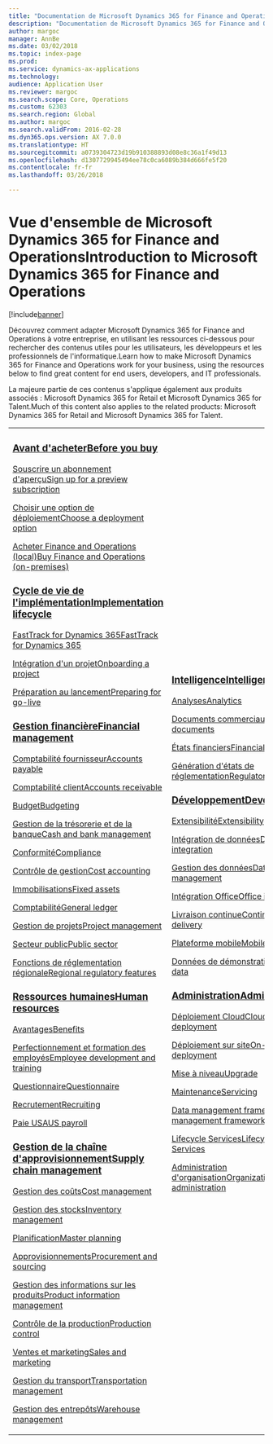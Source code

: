 ```yaml
---
title: "Documentation de Microsoft Dynamics 365 for Finance and Operations"
description: "Documentation de Microsoft Dynamics 365 for Finance and Operations."
author: margoc
manager: AnnBe
ms.date: 03/02/2018
ms.topic: index-page
ms.prod: 
ms.service: dynamics-ax-applications
ms.technology: 
audience: Application User
ms.reviewer: margoc
ms.search.scope: Core, Operations
ms.custom: 62303
ms.search.region: Global
ms.author: margoc
ms.search.validFrom: 2016-02-28
ms.dyn365.ops.version: AX 7.0.0
ms.translationtype: HT
ms.sourcegitcommit: a0739304723d19b910388893d08e8c36a1f49d13
ms.openlocfilehash: d1307729945494ee78c0ca6089b384d666fe5f20
ms.contentlocale: fr-fr
ms.lasthandoff: 03/26/2018

---
```


# <a name="introduction-to-microsoft-dynamics-365-for-finance-and-operations"></a><span data-ttu-id="702b2-103">Vue d'ensemble de Microsoft Dynamics 365 for Finance and Operations</span><span class="sxs-lookup"><span data-stu-id="702b2-103">Introduction to Microsoft Dynamics 365 for Finance and Operations</span></span>
[!include[banner](includes/banner.md)]

<span data-ttu-id="702b2-104">Découvrez comment adapter Microsoft Dynamics 365 for Finance and Operations à votre entreprise, en utilisant les ressources ci-dessous pour rechercher des contenus utiles pour les utilisateurs, les développeurs et les professionnels de l'informatique.</span><span class="sxs-lookup"><span data-stu-id="702b2-104">Learn how to make Microsoft Dynamics 365 for Finance and Operations work for your business, using the resources below to find great content for end users, developers, and IT professionals.</span></span> 

<span data-ttu-id="702b2-105">La majeure partie de ces contenus s'applique également aux produits associés : Microsoft Dynamics 365 for Retail et Microsoft Dynamics 365 for Talent.</span><span class="sxs-lookup"><span data-stu-id="702b2-105">Much of this content also applies to the related products: Microsoft Dynamics 365 for Retail and Microsoft Dynamics 365 for Talent.</span></span> 

<table>
<colgroup>
<col width="33%" />
<col width="33%" />
<col width="33%" />
</colgroup>
<tbody>
<tr class="odd">
<td>
<h3><span data-ttu-id="702b2-106"><a href="get-started/before-you-buy.md">Avant d'acheter</a></span><span class="sxs-lookup"><span data-stu-id="702b2-106"><a href="get-started/before-you-buy.md">Before you buy</a></span></span></h3>
<p><span data-ttu-id="702b2-107"><a href="../dev-itpro/dev-tools/sign-up-preview-subscription.md">Souscrire un abonnement d'aperçu</a></span><span class="sxs-lookup"><span data-stu-id="702b2-107"><a href="../dev-itpro/dev-tools/sign-up-preview-subscription.md">Sign up for a preview subscription</a></span></span></p>
 <p><span data-ttu-id="702b2-108"><a href="../dev-itpro/deployment/choose-deployment-type.md">Choisir une option de déploiement</a></span><span class="sxs-lookup"><span data-stu-id="702b2-108"><a href="../dev-itpro/deployment/choose-deployment-type.md">Choose a deployment option</a></span></span></p>
 <p><span data-ttu-id="702b2-109"><a href="get-started/purchase-on-premises.md">Acheter Finance and Operations (local)</a></span><span class="sxs-lookup"><span data-stu-id="702b2-109"><a href="get-started/purchase-on-premises.md">Buy Finance and Operations (on-premises)</a></span></span></p>

<h3><span data-ttu-id="702b2-110"><a href="imp-lifecycle/implementation-lifecycle.md">Cycle de vie de l'implémentation</a></span><span class="sxs-lookup"><span data-stu-id="702b2-110"><a href="imp-lifecycle/implementation-lifecycle.md">Implementation lifecycle</a></span></span></h3>
<p><span data-ttu-id="702b2-111"><a href="get-started/fasttrack-dynamics-365-overview.md">FastTrack for Dynamics 365</a></span><span class="sxs-lookup"><span data-stu-id="702b2-111"><a href="get-started/fasttrack-dynamics-365-overview.md">FastTrack for Dynamics 365</a></span></span></p>
<p><span data-ttu-id="702b2-112"><a href="imp-lifecycle/onboard.md">Intégration d'un projet</a></span><span class="sxs-lookup"><span data-stu-id="702b2-112"><a href="imp-lifecycle/onboard.md">Onboarding a project</a></span></span></p>
<p><span data-ttu-id="702b2-113"><a href="imp-lifecycle/prepare-go-live.md">Préparation au lancement</a></span><span class="sxs-lookup"><span data-stu-id="702b2-113"><a href="imp-lifecycle/prepare-go-live.md">Preparing for go-live</a></span></span></p>
  
<h3><span data-ttu-id="702b2-114"><a href="../financials/index.md">Gestion financière</a></span><span class="sxs-lookup"><span data-stu-id="702b2-114"><a href="../financials/index.md">Financial management</a></span></span></h3>
<p><span data-ttu-id="702b2-115"><a href="../financials/accounts-payable/accounts-payable.md">Comptabilité fournisseur</a></span><span class="sxs-lookup"><span data-stu-id="702b2-115"><a href="../financials/accounts-payable/accounts-payable.md">Accounts payable</a></span></span></p>
<p><span data-ttu-id="702b2-116"><a href="../financials/accounts-receivable/accounts-receivable.md">Comptabilité client</a></span><span class="sxs-lookup"><span data-stu-id="702b2-116"><a href="../financials/accounts-receivable/accounts-receivable.md">Accounts receivable</a></span></span></p>
<p><span data-ttu-id="702b2-117"><a href="../financials/budgeting/budgeting-overview.md">Budget</a></span><span class="sxs-lookup"><span data-stu-id="702b2-117"><a href="../financials/budgeting/budgeting-overview.md">Budgeting</a></span></span></p>
<p><span data-ttu-id="702b2-118"><a href="../financials/cash-bank-management/cash-bank-management.md">Gestion de la trésorerie et de la banque</a></span><span class="sxs-lookup"><span data-stu-id="702b2-118"><a href="../financials/cash-bank-management/cash-bank-management.md">Cash and bank management</a></span></span></p>
<p><span data-ttu-id="702b2-119"><a href="../financials/general-ledger/audit-policy-rules.md">Conformité</a></span><span class="sxs-lookup"><span data-stu-id="702b2-119"><a href="../financials/general-ledger/audit-policy-rules.md">Compliance</a></span></span></p>
<p><span data-ttu-id="702b2-120"><a href="../financials/cost-accounting/cost-accounting-home-page.md">Contrôle de gestion</a></span><span class="sxs-lookup"><span data-stu-id="702b2-120"><a href="../financials/cost-accounting/cost-accounting-home-page.md">Cost accounting</a></span></span></p>
<p><span data-ttu-id="702b2-121"><a href="../financials/fixed-assets/fixed-assets.md">Immobilisations</a></span><span class="sxs-lookup"><span data-stu-id="702b2-121"><a href="../financials/fixed-assets/fixed-assets.md">Fixed assets</a></span></span></p>
<p><span data-ttu-id="702b2-122"><a href="../financials/general-ledger/general-ledger.md">Comptabilité</a></span><span class="sxs-lookup"><span data-stu-id="702b2-122"><a href="../financials/general-ledger/general-ledger.md">General ledger</a></span></span></p>
<p><span data-ttu-id="702b2-123"><a href="../financials/project-management/overview-project-management-accounting.md">Gestion de projets</a></span><span class="sxs-lookup"><span data-stu-id="702b2-123"><a href="../financials/project-management/overview-project-management-accounting.md">Project management</a></span></span></p>
<p><span data-ttu-id="702b2-124"><a href="../financials/public-sector/public-sector-functionality.md">Secteur public</a></span><span class="sxs-lookup"><span data-stu-id="702b2-124"><a href="../financials/public-sector/public-sector-functionality.md">Public sector</a></span></span></p>
<p><span data-ttu-id="702b2-125"><a href="../dev-itpro/lcs-solutions/country-region.md">Fonctions de réglementation régionale</a></span><span class="sxs-lookup"><span data-stu-id="702b2-125"><a href="../dev-itpro/lcs-solutions/country-region.md">Regional regulatory features</a></span></span></p>

<H3><span data-ttu-id="702b2-126"><a href="hr/hr-landing-page.md">Ressources humaines</a></span><span class="sxs-lookup"><span data-stu-id="702b2-126"><a href="hr/hr-landing-page.md">Human resources</a></span></span></h3>
<p><span data-ttu-id="702b2-127"><a href="../talent/manage-benefit-program.md">Avantages</a></span><span class="sxs-lookup"><span data-stu-id="702b2-127"><a href="../talent/manage-benefit-program.md">Benefits</a></span></span></p>
<p><span data-ttu-id="702b2-128"><a href="../talent/performance-management-overview.md">Perfectionnement et formation des employés</a></span><span class="sxs-lookup"><span data-stu-id="702b2-128"><a href="../talent/performance-management-overview.md">Employee development and training</a></span></span></p>
<p><span data-ttu-id="702b2-129"><a href="../talent/questionnaires.md">Questionnaire</a></span><span class="sxs-lookup"><span data-stu-id="702b2-129"><a href="../talent/questionnaires.md">Questionnaire</a></span></span></p>
<p><span data-ttu-id="702b2-130"><a href="hr/manage-recruiting-process.md">Recrutement</a></span><span class="sxs-lookup"><span data-stu-id="702b2-130"><a href="hr/manage-recruiting-process.md">Recruiting</a></span></span></p>
<p><span data-ttu-id="702b2-131"><a href="hr/localizations/noam-usa-payroll.md">Paie USA</a></span><span class="sxs-lookup"><span data-stu-id="702b2-131"><a href="hr/localizations/noam-usa-payroll.md">US payroll</a></span></span></p>

<h3><span data-ttu-id="702b2-132"><a href="../supply-chain/index.md">Gestion de la chaîne d'approvisionnement</a></span><span class="sxs-lookup"><span data-stu-id="702b2-132"><a href="../supply-chain/index.md">Supply chain management</a></span></span></h3>
<p><span data-ttu-id="702b2-133"><a href="../supply-chain/cost-management/costing-sheets.md">Gestion des coûts</a></span><span class="sxs-lookup"><span data-stu-id="702b2-133"><a href="../supply-chain/cost-management/costing-sheets.md">Cost management</a></span></span></p>
<p><span data-ttu-id="702b2-134"><a href="../supply-chain/inventory/inventory-home-page.md">Gestion des stocks</a></span><span class="sxs-lookup"><span data-stu-id="702b2-134"><a href="../supply-chain/inventory/inventory-home-page.md">Inventory management</a></span></span></p>
<p><span data-ttu-id="702b2-135"><a href="../supply-chain/master-planning/master-plans.md">Planification</a></span><span class="sxs-lookup"><span data-stu-id="702b2-135"><a href="../supply-chain/master-planning/master-plans.md">Master planning</a></span></span></p>
<p><span data-ttu-id="702b2-136"><a href="../supply-chain/procurement/procurement-sourcing-overview.md">Approvisionnements</a></span><span class="sxs-lookup"><span data-stu-id="702b2-136"><a href="../supply-chain/procurement/procurement-sourcing-overview.md">Procurement and sourcing</a></span></span></p>
<p><span data-ttu-id="702b2-137"><a href="../supply-chain/pim/product-information.md">Gestion des informations sur les produits</a></span><span class="sxs-lookup"><span data-stu-id="702b2-137"><a href="../supply-chain/pim/product-information.md">Product information management</a></span></span></p>
<p><span data-ttu-id="702b2-138"><a href="../supply-chain/production-control/production-process-overview.md">Contrôle de la production</a></span><span class="sxs-lookup"><span data-stu-id="702b2-138"><a href="../supply-chain/production-control/production-process-overview.md">Production control</a></span></span></p>
<p><span data-ttu-id="702b2-139"><a href="../supply-chain/sales-marketing/overview-sales-marketing.md">Ventes et marketing</a></span><span class="sxs-lookup"><span data-stu-id="702b2-139"><a href="../supply-chain/sales-marketing/overview-sales-marketing.md">Sales and marketing</a></span></span></p>
<p><span data-ttu-id="702b2-140"><a href="../supply-chain/transportation/transportation-management-overview.md">Gestion du transport</a></span><span class="sxs-lookup"><span data-stu-id="702b2-140"><a href="../supply-chain/transportation/transportation-management-overview.md">Transportation management</a></span></span></p>
<p><span data-ttu-id="702b2-141"><a href="../supply-chain/warehousing/warehouse-configuration.md">Gestion des entrepôts</a></span><span class="sxs-lookup"><span data-stu-id="702b2-141"><a href="../supply-chain/warehousing/warehouse-configuration.md">Warehouse management</a></span></span></p>

</td>
<td>
<h3><span data-ttu-id="702b2-142"><a href="../dev-itpro/analytics/bi-reporting-home-page.md">Intelligence</a></span><span class="sxs-lookup"><span data-stu-id="702b2-142"><a href="../dev-itpro/analytics/bi-reporting-home-page.md">Intelligence</a></span></span></h3>
<p><span data-ttu-id="702b2-143"><a href="../dev-itpro/analytics/analytics.md">Analyses</a></span><span class="sxs-lookup"><span data-stu-id="702b2-143"><a href="../dev-itpro/analytics/analytics.md">Analytics</a></span></span></p>
 <p><span data-ttu-id="702b2-144"><a href="../dev-itpro/analytics/document-reporting-services.md">Documents commerciaux</a></span><span class="sxs-lookup"><span data-stu-id="702b2-144"><a href="../dev-itpro/analytics/document-reporting-services.md">Business documents</a></span></span></p>
<p><span data-ttu-id="702b2-145"><a href="../dev-itpro/analytics/financial-reporting-intro.md">États financiers</a></span><span class="sxs-lookup"><span data-stu-id="702b2-145"><a href="../dev-itpro/analytics/financial-reporting-intro.md">Financial reporting</a></span></span></p>
<p><span data-ttu-id="702b2-146"><a href="../dev-itpro/analytics/general-electronic-reporting.md">Génération d'états de réglementation</a></span><span class="sxs-lookup"><span data-stu-id="702b2-146"><a href="../dev-itpro/analytics/general-electronic-reporting.md">Regulatory reporting</a></span></span></p>



<h3><span data-ttu-id="702b2-147"><a href="../dev-itpro/dev-tools/developer-home-page.md">Développement</span><span class="sxs-lookup"><span data-stu-id="702b2-147"><a href="../dev-itpro/dev-tools/developer-home-page.md">Development</span></span></h3>
<p><span data-ttu-id="702b2-148"><a href="../dev-itpro/extensibility/extensibility-home-page.md">Extensibilité</a></span><span class="sxs-lookup"><span data-stu-id="702b2-148"><a href="../dev-itpro/extensibility/extensibility-home-page.md">Extensibility</a></span></span></p>

<p><span data-ttu-id="702b2-149"><a href="../dev-itpro/data-entities/integration-overview.md">Intégration de données</a></span><span class="sxs-lookup"><span data-stu-id="702b2-149"><a href="../dev-itpro/data-entities/integration-overview.md">Data integration</a></span></span></p>
<p><span data-ttu-id="702b2-150"><a href="../dev-itpro/data-entities/data-entities.md">Gestion des données</a></span><span class="sxs-lookup"><span data-stu-id="702b2-150"><a href="../dev-itpro/data-entities/data-entities.md">Data management</a></span></span></p>

<p><span data-ttu-id="702b2-151"><a href="../dev-itpro/office-integration/office-integration.md">Intégration Office</a></span><span class="sxs-lookup"><span data-stu-id="702b2-151"><a href="../dev-itpro/office-integration/office-integration.md">Office integration</a></span></span></p>
<p><span data-ttu-id="702b2-152"><a href="../dev-itpro/dev-tools/continuous-delivery-home-page.md">Livraison continue</a></span><span class="sxs-lookup"><span data-stu-id="702b2-152"><a href="../dev-itpro/dev-tools/continuous-delivery-home-page.md">Continuous delivery</a></span></span></p>
<p><span data-ttu-id="702b2-153"><a href="../dev-itpro/mobile-apps/platform/mobile-platform-home-page.md">Plateforme mobile</a></span><span class="sxs-lookup"><span data-stu-id="702b2-153"><a href="../dev-itpro/mobile-apps/platform/mobile-platform-home-page.md">Mobile platform</a></span></span></p>
<p><span data-ttu-id="702b2-154"><a href="get-started/demo-data.md">Données de démonstration</a></span><span class="sxs-lookup"><span data-stu-id="702b2-154"><a href="get-started/demo-data.md">Demo data</a></span></span></p>

<h3><span data-ttu-id="702b2-155"><a href="../dev-itpro/sysadmin/system-administration-home-page.md">Administration</span><span class="sxs-lookup"><span data-stu-id="702b2-155"><a href="../dev-itpro/sysadmin/system-administration-home-page.md">Administration</span></span></h3>
<p><span data-ttu-id="702b2-156"><a href="../dev-itpro/deployment/cloud-deployment-overview.md">Déploiement Cloud</a></span><span class="sxs-lookup"><span data-stu-id="702b2-156"><a href="../dev-itpro/deployment/cloud-deployment-overview.md">Cloud deployment</a></span></span></p>
<p><span data-ttu-id="702b2-157"><a href="../dev-itpro/deployment/on-premises-deployment-landing-page.md">Déploiement sur site</a></span><span class="sxs-lookup"><span data-stu-id="702b2-157"><a href="../dev-itpro/deployment/on-premises-deployment-landing-page.md">On-premises deployment</a></span></span></p>
<p><span data-ttu-id="702b2-158"><a href="../dev-itpro/migration-upgrade/upgrade-home-page.md">Mise à niveau</a></span><span class="sxs-lookup"><span data-stu-id="702b2-158"><a href="../dev-itpro/migration-upgrade/upgrade-home-page.md">Upgrade</a></span></span></p>
<p><span data-ttu-id="702b2-159"><a href="../dev-itpro/dev-tools/continuous-delivery-home-page.md#servicing">Maintenance</a></span><span class="sxs-lookup"><span data-stu-id="702b2-159"><a href="../dev-itpro/dev-tools/continuous-delivery-home-page.md#servicing">Servicing</a></span></span></p>
<p><span data-ttu-id="702b2-160"><a href="../dev-itpro/data-entities/data-entities.md">Data management framework</a></span><span class="sxs-lookup"><span data-stu-id="702b2-160"><a href="../dev-itpro/data-entities/data-entities.md">Data management framework</a></span></span></p>
<p><span data-ttu-id="702b2-161"><a href="../dev-itpro/lifecycle-services/lcs.md">Lifecycle Services</a></span><span class="sxs-lookup"><span data-stu-id="702b2-161"><a href="../dev-itpro/lifecycle-services/lcs.md">Lifecycle Services</a></span></span></p>
<p><span data-ttu-id="702b2-162"><a href="organization-administration/organization-administration-home-page.md">Administration d'organisation</a></span><span class="sxs-lookup"><span data-stu-id="702b2-162"><a href="organization-administration/organization-administration-home-page.md">Organization administration</a></span></span></p>
</td>
<td>
<h3><span data-ttu-id="702b2-163">Produits associés</span><span class="sxs-lookup"><span data-stu-id="702b2-163">Related products</span></span></h3>
<h4><span data-ttu-id="702b2-164"><a href="../talent/index.md">Dynamics 365 for Talent</a></span><span class="sxs-lookup"><span data-stu-id="702b2-164"><a href="../talent/index.md">Dynamics 365 for Talent</a></span></span></h4>
<p><span data-ttu-id="702b2-165"><a href="../talent/manage-benefit-program.md">Avantages</a></span><span class="sxs-lookup"><span data-stu-id="702b2-165"><a href="../talent/manage-benefit-program.md">Benefits</a></span></span></p>
<p><span data-ttu-id="702b2-166"><a href="../talent/performance-management-overview.md">Perfectionnement et formation des employés</a></span><span class="sxs-lookup"><span data-stu-id="702b2-166"><a href="../talent/performance-management-overview.md">Employee development and training</a></span></span></p>
<p><span data-ttu-id="702b2-167"><a href="../talent/questionnaires.md">Questionnaire</a></span><span class="sxs-lookup"><span data-stu-id="702b2-167"><a href="../talent/questionnaires.md">Questionnaire</a></span></span></p>

<h4><span data-ttu-id="702b2-168"><a href="../retail/index.md">Dynamics 365 for Retail</a></span><span class="sxs-lookup"><span data-stu-id="702b2-168"><a href="../retail/index.md">Dynamics 365 for Retail</a></span></span></h4>
<p><span data-ttu-id="702b2-169"><a href="../retail/call-center-functionality.md">Centre d'appels</span><span class="sxs-lookup"><span data-stu-id="702b2-169"><a href="../retail/call-center-functionality.md">Call center</span></span></p>
<p><span data-ttu-id="702b2-170"><a href="../retail/define-maintain-retail-channels.md">Paramétrage et gestion de canal</span><span class="sxs-lookup"><span data-stu-id="702b2-170"><a href="../retail/define-maintain-retail-channels.md">Channel setup and management</span></span></p>
<p><span data-ttu-id="702b2-171"><a href="../retail/retail-peripherals-overview.md">MPOS et Cloud POS</span><span class="sxs-lookup"><span data-stu-id="702b2-171"><a href="../retail/retail-peripherals-overview.md">MPOS and Cloud POS</span></span></p>
<p><span data-ttu-id="702b2-172"><a href="../retail/dev-itpro/dev-retail-home-page.md">Développeur et administration Retail</span><span class="sxs-lookup"><span data-stu-id="702b2-172"><a href="../retail/dev-itpro/dev-retail-home-page.md">Retail developer and administration</span></span></p>

</td>
</tr>

</tbody>
</table>


